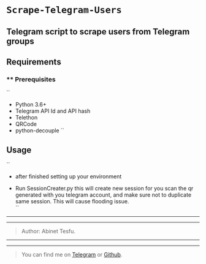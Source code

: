 # ```Scrape-Telegram-Users```

## Telegram script to scrape users from Telegram groups

## Requirements
### ** Prerequisites

``
* Python 3.6+
* Telegram API Id and API hash
* Telethon
* QRCode
* python-decouple
``

## Usage

``
* after finished setting up your environment 

- Run  SessionCreater.py this will create new session for you scan the qr generated with you telegram account, and make sure not to duplicate same session. This will cause flooding issue.   
``

> 
-----------------------------------------
-----------------------------------------
> Author: Abinet Tesfu.

-----------------------------------------
-----------------------------------------

> You can find me on [Telegram](https://t.me/Abinet_tes) or [Github](github.com/Abinet508).